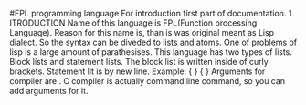 #FPL programming language
For introduction first part of documentation.
1 ITRODUCTION
Name of this language is FPL(Function processing Language). Reason for this name is, than is was original meant as Lisp dialect. So the syntax can be diveded to lists and atoms. One of problems of lisp is a large amount of parathesises. This language has two types of lists. Block lists and statement lists. The block list is written inside of curly brackets. Statement lit is by new line.
Example:
{ <statement list>}
{
 <statement list>
 <statement list>
}
Arguments for compiler are <project directory><C compiler><output file>.
C compiler is actually command line command, so you can add arguments for it.
